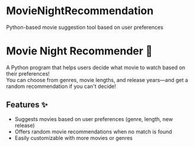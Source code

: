 # MovieNightRecommendation
 Python-based movie suggestion tool based on user preferences
# Movie Night Recommender 🎥  

A Python program that helps users decide what movie to watch based on their preferences!  
You can choose from genres, movie lengths, and release years—and get a random recommendation if you can't decide!  

## Features ✨  
- Suggests movies based on user preferences (genre, length, new release)  
- Offers random movie recommendations when no match is found  
- Easily customizable with more movies or genres  
